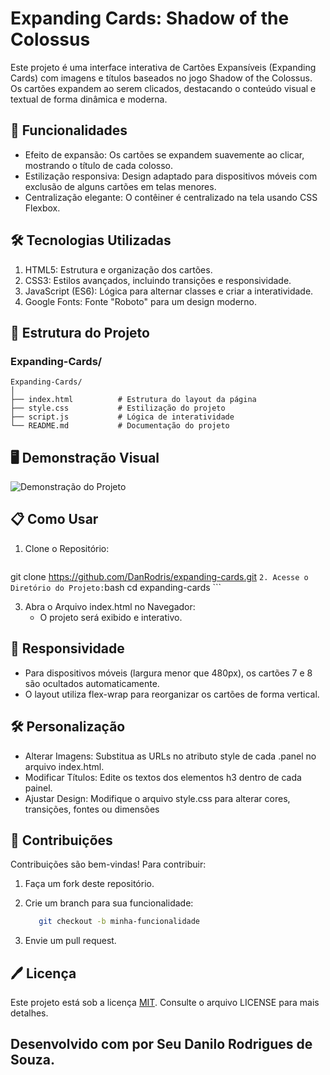 # Expanding Cards: Shadow of the Colossus
Este projeto é uma interface interativa de Cartões Expansíveis (Expanding Cards) com imagens e títulos baseados no jogo Shadow of the Colossus. Os cartões expandem ao serem clicados, destacando o conteúdo visual e textual de forma dinâmica e moderna.

## 🚀 Funcionalidades
- Efeito de expansão: Os cartões se expandem suavemente ao clicar, mostrando o título de cada colosso.
- Estilização responsiva: Design adaptado para dispositivos móveis com exclusão de alguns cartões em telas menores.
- Centralização elegante: O contêiner é centralizado na tela usando CSS Flexbox.

## 🛠️ Tecnologias Utilizadas
1. HTML5: Estrutura e organização dos cartões.
2. CSS3: Estilos avançados, incluindo transições e responsividade.
3. JavaScript (ES6): Lógica para alternar classes e criar a interatividade.
4. Google Fonts: Fonte "Roboto" para um design moderno.

## 📂 Estrutura do Projeto

### Expanding-Cards/

   ```plaintext
Expanding-Cards/
│
├── index.html          # Estrutura do layout da página
├── style.css           # Estilização do projeto
├── script.js           # Lógica de interatividade
└── README.md           # Documentação do projeto
```

## 🖥️ Demonstração Visual

![Demonstração do Projeto](./Expanding_cards.gif)

## 📋 Como Usar
1. Clone o Repositório:
    ```bash
git clone https://github.com/DanRodris/expanding-cards.git
    ```
2. Acesse o Diretório do Projeto:
    ```bash
    cd expanding-cards
    ```

3. Abra o Arquivo index.html no Navegador:
   - O projeto será exibido e interativo.

## 📱 Responsividade
- Para dispositivos móveis (largura menor que 480px), os cartões 7 e 8 são ocultados automaticamente.
- O layout utiliza flex-wrap para reorganizar os cartões de forma vertical.

## 🛠️ Personalização
- Alterar Imagens: Substitua as URLs no atributo style de cada .panel no arquivo index.html.
- Modificar Títulos: Edite os textos dos elementos h3 dentro de cada painel.
- Ajustar Design: Modifique o arquivo style.css para alterar cores, transições, fontes ou dimensões

## 🤝 Contribuições
Contribuições são bem-vindas! Para contribuir:

1. Faça um fork deste repositório.
2. Crie um branch para sua funcionalidade:
    ```bash
       git checkout -b minha-funcionalidade
    ```
    
3. Envie um pull request. 


## 🖊️ Licença
Este projeto está sob a licença [MIT](https://choosealicense.com/licenses/mit/). Consulte o arquivo LICENSE para mais detalhes.

## Desenvolvido com por Seu Danilo Rodrigues de Souza.
